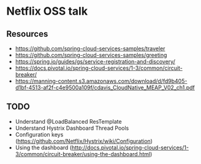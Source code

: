 # Netflix OSS talk

## Resources

- https://github.com/spring-cloud-services-samples/traveler
- https://github.com/spring-cloud-services-samples/greeting
- https://spring.io/guides/gs/service-registration-and-discovery/
- https://docs.pivotal.io/spring-cloud-services/1-3/common/circuit-breaker/
- https://manning-content.s3.amazonaws.com/download/d/fd9b405-d1bf-4513-af2f-c4e9500a109f/cdavis_CloudNative_MEAP_V02_ch1.pdf

## TODO

- Understand @LoadBalanced ResTemplate
- Understand Hystrix Dashboard Thread Pools
- Configuration keys (https://github.com/Netflix/Hystrix/wiki/Configuration)
- Using the dashboard (http://docs.pivotal.io/spring-cloud-services/1-3/common/circuit-breaker/using-the-dashboard.html)

